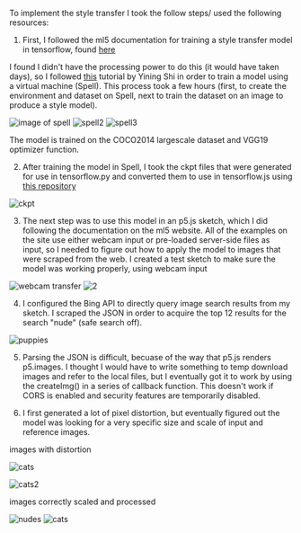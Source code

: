 To implement the style transfer I took the follow steps/ used the following resources: 

1. First, I followed the ml5 documentation for training a style transfer model in tensorflow, found [here](https://github.com/ml5js/training-styletransfer)

I found I didn't have the processing power to do this (it would have taken days), so I followed [this](https://www.youtube.com/watch?v=gye9hSIrRWI) tutorial by Yining Shi in order to train a model using a virtual machine (Spell). This process took a few hours (first, to create the environment and dataset on Spell, next to train the dataset on an image to produce a style model). 

![image of spell](https://github.com/rebeccauliasz/synthetic-sage-style-transfer/blob/master/doc/spell1.png)
![spell2](https://github.com/rebeccauliasz/synthetic-sage-style-transfer/blob/master/doc/spell2.png)
![spell3](https://github.com/rebeccauliasz/synthetic-sage-style-transfer/blob/master/doc/spell3.png)

The model is trained on the COCO2014 largescale dataset and VGG19 optimizer function. 

2. After training the model in Spell, I took the ckpt files that were generated for use in tensorflow.py and converted them to use in tensorflow.js using [this repository](https://github.com/reiinakano/fast-style-transfer-deeplearnjs)

![ckpt](https://github.com/rebeccauliasz/synthetic-sage-style-transfer/blob/master/doc/ckpt.png)

3. The next step was to use this model in an p5.js sketch, which I did following the documentation on the ml5 website. All of the examples on the site use either webcam input or pre-loaded server-side files as input, so I needed to figure out how to apply the model to images that were scraped from the web. I created a test sketch to make sure the model was working properly, using webcam input 

![webcam transfer](https://github.com/rebeccauliasz/synthetic-sage-style-transfer/blob/master/doc/vid-test1.png)
![2](https://github.com/rebeccauliasz/synthetic-sage-style-transfer/blob/master/doc/vid-test2.png)

4. I configured the Bing API to directly query image search results from my sketch. I scraped the JSON in order to acquire the top 12 results for the search "nude" (safe search off). 

![puppies](https://github.com/rebeccauliasz/synthetic-sage-style-transfer/blob/master/doc/bing-json.png)

5. Parsing the JSON is difficult, becuase of the way that p5.js renders p5.images. I thought I would have to write something to temp download images and refer to the local files, but I eventually got it to work by using the createImg() in a series of callback function. This doesn't work if CORS is enabled and security features are temporarily disabled. 

6. I first generated a lot of pixel distortion, but eventually figured out the model was looking for a very specific size and scale of input and reference images. 

images with distortion

![cats](https://github.com/rebeccauliasz/synthetic-sage-style-transfer/blob/master/doc/render-errors.png)

![cats2](https://github.com/rebeccauliasz/synthetic-sage-style-transfer/blob/master/doc/GPU-error2.png)

images correctly scaled and processed 

![nudes](https://github.com/rebeccauliasz/synthetic-sage-style-transfer/blob/master/doc/nude.png)
![cats](https://github.com/rebeccauliasz/synthetic-sage-style-transfer/blob/master/doc/cat2.png)

